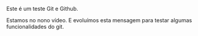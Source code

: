 Este é um teste Git e Github.

Estamos no nono vídeo. E evoluímos esta mensagem para testar algumas funcionalidades do git.